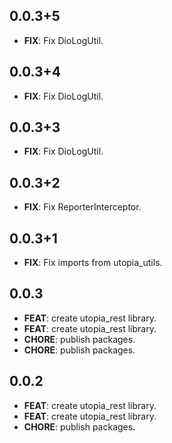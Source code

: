 ## 0.0.3+5

 - **FIX**: Fix DioLogUtil.

## 0.0.3+4

 - **FIX**: Fix DioLogUtil.

## 0.0.3+3

 - **FIX**: Fix DioLogUtil.

## 0.0.3+2

 - **FIX**: Fix ReporterInterceptor.

## 0.0.3+1

 - **FIX**: Fix imports from utopia_utils.

## 0.0.3

 - **FEAT**: create utopia_rest library.
 - **FEAT**: create utopia_rest library.
 - **CHORE**: publish packages.
 - **CHORE**: publish packages.

## 0.0.2

 - **FEAT**: create utopia_rest library.
 - **FEAT**: create utopia_rest library.
 - **CHORE**: publish packages.

